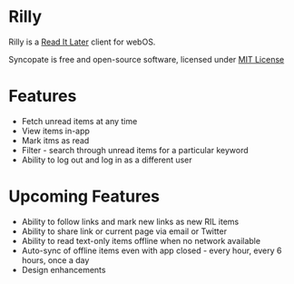 Rilly
=====
Rilly is a [Read It Later](http://www.readitlaterlist.com) client for webOS.

Syncopate is free and open-source software, licensed under [MIT License](http://www.opensource.org/licenses/mit-license.php)

Features
========
* Fetch unread items at any time
* View items in-app
* Mark itms as read
* Filter - search through unread items for a particular keyword
* Ability to log out and log in as a different user

Upcoming Features
=================
* Ability to follow links and mark new links as new RIL items
* Ability to share link or current page via email or Twitter
* Ability to read text-only items offline when no network available
* Auto-sync of offline items even with app closed - every hour, every 6 hours, once a day
* Design enhancements
